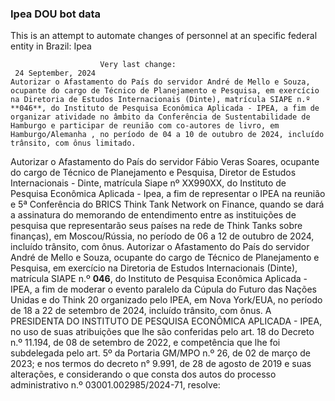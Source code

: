  ### Ipea DOU bot data
 This is an attempt to automate changes of personnel at an specific federal entity in Brazil: Ipea
 
                        Very last change: 
 	 24 September, 2024
	Autorizar o Afastamento do País do servidor André de Mello e Souza, ocupante do cargo de Técnico de Planejamento e Pesquisa, em exercício na Diretoria de Estudos Internacionais (Dinte), matrícula SIAPE n.º **046**, do Instituto de Pesquisa Econômica Aplicada - IPEA, a fim de organizar atividade no âmbito da Conferência de Sustentabilidade de Hamburgo e participar de reunião com co-autores de livro, em Hamburgo/Alemanha , no período de 04 a 10 de outubro de 2024, incluído trânsito, com ônus limitado.
Autorizar o Afastamento do País do servidor Fábio Veras Soares, ocupante do cargo de Técnico de Planejamento e Pesquisa, Diretor de Estudos Internacionais - Dinte, matrícula Siape nº XX990XX, do Instituto de Pesquisa Econômica Aplicada - Ipea, a fim de representar o IPEA na reunião e 5ª Conferência do BRICS Think Tank Network on Finance, quando se dará a assinatura do memorando de entendimento entre as instituições de pesquisa que representarão seus países na rede de Think Tanks sobre finanças), em Moscou/Rússia, no período de 06 a 12 de outubro de 2024, incluído trânsito, com ônus.
Autorizar o Afastamento do País do servidor André de Mello e Souza, ocupante do cargo de Técnico de Planejamento e Pesquisa, em exercício na Diretoria de Estudos Internacionais (Dinte), matrícula SIAPE n.º **046**, do Instituto de Pesquisa Econômica Aplicada - IPEA, a fim de moderar o evento paralelo da Cúpula do Futuro das Nações Unidas e do Think 20 organizado pelo IPEA, em Nova York/EUA, no período de 18 a 22 de setembro de 2024, incluído trânsito, com ônus.
A PRESIDENTA DO INSTITUTO DE PESQUISA ECONÔMICA APLICADA - IPEA, no uso de suas atribuições que lhe são conferidas pelo art. 18 do Decreto n.º 11.194, de 08 de setembro de 2022, e competência que lhe foi subdelegada pelo art. 5º da Portaria GM/MPO n.º 26, de 02 de março de 2023; e nos termos do decreto n° 9.991, de 28 de agosto de 2019 e suas alterações, e considerando o que consta dos autos do processo administrativo n.º 03001.002985/2024-71, resolve:
